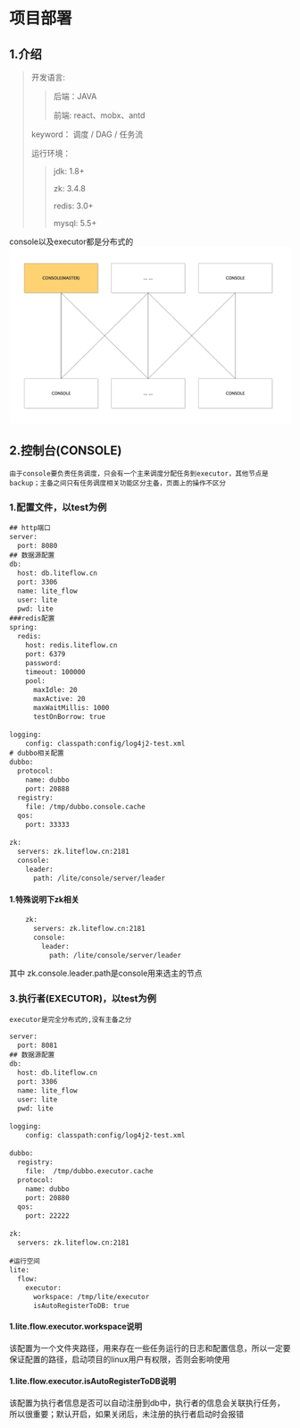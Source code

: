 # 项目部署
## 1.介绍
> 开发语言:
>> 后端：JAVA
>> 
>> 前端: react、mobx、antd
>  
> keyword： 调度 / DAG / 任务流 
> 
> 运行环境：
>> jdk: 1.8+
>> 
>> zk: 3.4.8 
>> 
>> redis: 3.0+
>> 
>> mysql: 5.5+

console以及executor都是分布式的
![deploy](../img/deploy.png "部署")

## 2.控制台(CONSOLE) 
```由于console要负责任务调度，只会有一个主来调度分配任务到executor，其他节点是backup；主备之间只有任务调度相关功能区分主备，页面上的操作不区分```
### 1.配置文件，以test为例
```
## http端口
server:
  port: 8080
## 数据源配置
db:
  host: db.liteflow.cn
  port: 3306
  name: lite_flow
  user: lite
  pwd: lite
###redis配置
spring:
  redis:
    host: redis.liteflow.cn
    port: 6379
    password:
    timeout: 100000
    pool:
      maxIdle: 20
      maxActive: 20
      maxWaitMillis: 1000
      testOnBorrow: true

logging:
    config: classpath:config/log4j2-test.xml
# dubbo相关配置
dubbo:
  protocol:
    name: dubbo
    port: 20888
  registry:
    file: /tmp/dubbo.console.cache
  qos:
    port: 33333

zk:
  servers: zk.liteflow.cn:2181
  console:
    leader:
      path: /lite/console/server/leader

```
#### 1.特殊说明下zk相关
```
    zk:
      servers: zk.liteflow.cn:2181
      console:
        leader:
          path: /lite/console/server/leader
```
其中 zk.console.leader.path是console用来选主的节点

### 3.执行者(EXECUTOR)，以test为例
```executor是完全分布式的,没有主备之分```

```
server:
  port: 8081
## 数据源配置
db:
  host: db.liteflow.cn
  port: 3306
  name: lite_flow
  user: lite
  pwd: lite

logging:
    config: classpath:config/log4j2-test.xml

dubbo:
  registry:
    file:  /tmp/dubbo.executor.cache
  protocol:
    name: dubbo
    port: 20880
  qos:
    port: 22222

zk:
  servers: zk.liteflow.cn:2181

#运行空间
lite:
  flow:
    executor:
      workspace: /tmp/lite/executor
      isAutoRegisterToDB: true

```
#### 1.lite.flow.executor.workspace说明
该配置为一个文件夹路径，用来存在一些任务运行的日志和配置信息，所以一定要保证配置的路径，启动项目的linux用户有权限，否则会影响使用

#### 1.lite.flow.executor.isAutoRegisterToDB说明
该配置为执行者信息是否可以自动注册到db中，执行者的信息会关联执行任务，所以很重要；默认开启，如果关闭后，未注册的执行者启动时会报错